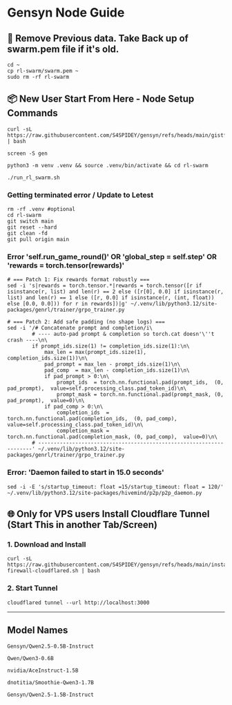 # Gensyn Node Guide

## 📍 Remove Previous data. Take Back up of swarm.pem file if it's old. 

```
cd ~
cp rl-swarm/swarm.pem ~
sudo rm -rf rl-swarm
```

## 📦 New User Start From Here - Node Setup Commands

```
curl -sL https://raw.githubusercontent.com/S4SPIDEY/gensyn/refs/heads/main/gistfile1.txt | bash
```

```
screen -S gen
```

```
python3 -m venv .venv && source .venv/bin/activate && cd rl-swarm 
```

```
./run_rl_swarm.sh
```

### Getting terminated error / Update to Letest 
```
rm -rf .venv #optional
cd rl-swarm
git switch main
git reset --hard
git clean -fd
git pull origin main

```
###  Error 'self.run_game_round()' OR 'global_step = self.step' OR 'rewards = torch.tensor(rewards)'
```
# === Patch 1: Fix rewards format robustly ===
sed -i 's|rewards = torch.tensor.*|rewards = torch.tensor([r if isinstance(r, list) and len(r) == 2 else ([r[0], 0.0] if isinstance(r, list) and len(r) == 1 else ([r, 0.0] if isinstance(r, (int, float)) else [0.0, 0.0])) for r in rewards])|g' ~/.venv/lib/python3.12/site-packages/genrl/trainer/grpo_trainer.py

# === Patch 2: Add safe padding (no shape logs) ===
sed -i '/# Concatenate prompt and completion/i\
        # ---- auto‑pad prompt & completion so torch.cat doesn'\''t crash ----\n\
        if prompt_ids.size(1) != completion_ids.size(1):\n\
            max_len = max(prompt_ids.size(1), completion_ids.size(1))\n\
            pad_prompt = max_len - prompt_ids.size(1)\n\
            pad_comp  = max_len - completion_ids.size(1)\n\
            if pad_prompt > 0:\n\
                prompt_ids  = torch.nn.functional.pad(prompt_ids,  (0, pad_prompt),  value=self.processing_class.pad_token_id)\n\
                prompt_mask = torch.nn.functional.pad(prompt_mask, (0, pad_prompt),  value=0)\n\
            if pad_comp > 0:\n\
                completion_ids  = torch.nn.functional.pad(completion_ids,  (0, pad_comp),  value=self.processing_class.pad_token_id)\n\
                completion_mask = torch.nn.functional.pad(completion_mask, (0, pad_comp),  value=0)\n\
        # --------------------------------------------------------------------' ~/.venv/lib/python3.12/site-packages/genrl/trainer/grpo_trainer.py
```
### Error: 'Daemon failed to start in 15.0 seconds'
```
sed -i -E 's/startup_timeout: float =15/startup_timeout: float = 120/' ~/.venv/lib/python3.12/site-packages/hivemind/p2p/p2p_daemon.py
```
## 🌐 Only for VPS users Install Cloudflare Tunnel (Start This in another Tab/Screen) 

### 1. Download and Install 
```
curl -sL https://raw.githubusercontent.com/S4SPIDEY/gensyn/refs/heads/main/install-firewall-cloudflared.sh | bash
```

### 2. Start Tunnel
```
cloudflared tunnel --url http://localhost:3000
```

---


## Model Names

```
Gensyn/Qwen2.5-0.5B-Instruct
```
```
Qwen/Qwen3-0.6B
```
```
nvidia/AceInstruct-1.5B
```
```
dnotitia/Smoothie-Qwen3-1.7B
```
```
Gensyn/Qwen2.5-1.5B-Instruct
```



